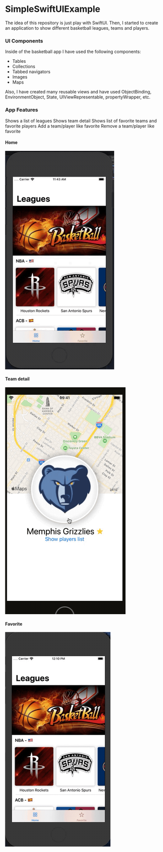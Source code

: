 # SimpleSwiftUIExample

The idea of this repository is just play with SwiftUI. Then, I started to create an application to show different basketball leagues, teams and players.

### UI Components
Inside of the basketball app I have used the following components:
- Tables
- Collections
- Tabbed navigators
- Images
- Maps

Also, I have created many reusable views and have used ObjectBinding, EnvironmentObject, State, UIViewRepresentable, propertyWrapper, etc.

### App Features

Shows a list of leagues
Shows team detail
Shows list of favorite teams and favorite players
Add a team/player like favorite
Remove a team/player like favorite

#### Home
![alt text](https://github.com/lucasPelizza/SimpleSwiftUIExample/blob/master/screenshots/home.gif)

#### Team detail
![alt text](https://github.com/lucasPelizza/SimpleSwiftUIExample/blob/master/screenshots/team%20detail.gif)

#### Favorite
![alt text](https://github.com/lucasPelizza/SimpleSwiftUIExample/blob/master/screenshots/favorite.gif)
